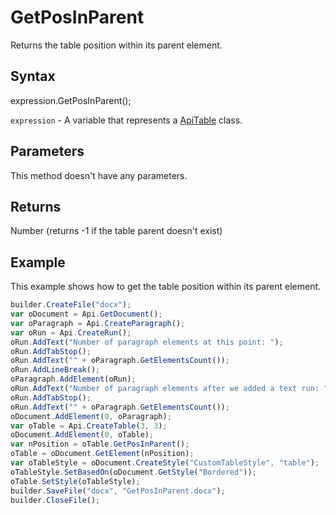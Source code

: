 # GetPosInParent

Returns the table position within its parent element.

## Syntax

expression.GetPosInParent();

`expression` - A variable that represents a [ApiTable](../ApiTable.md) class.

## Parameters

This method doesn't have any parameters.

## Returns

Number (returns -1 if the table parent doesn't exist)

## Example

This example shows how to get the table position within its parent element.

```javascript
builder.CreateFile("docx");
var oDocument = Api.GetDocument();
var oParagraph = Api.CreateParagraph();
var oRun = Api.CreateRun();
oRun.AddText("Number of paragraph elements at this point: ");
oRun.AddTabStop();
oRun.AddText("" + oParagraph.GetElementsCount());
oRun.AddLineBreak();
oParagraph.AddElement(oRun);
oRun.AddText("Number of paragraph elements after we added a text run: ");
oRun.AddTabStop();
oRun.AddText("" + oParagraph.GetElementsCount());
oDocument.AddElement(0, oParagraph);
var oTable = Api.CreateTable(3, 3);
oDocument.AddElement(0, oTable);
var nPosition = oTable.GetPosInParent();
oTable = oDocument.GetElement(nPosition);
var oTableStyle = oDocument.CreateStyle("CustomTableStyle", "table");
oTableStyle.SetBasedOn(oDocument.GetStyle("Bordered"));
oTable.SetStyle(oTableStyle);
builder.SaveFile("docx", "GetPosInParent.docx");
builder.CloseFile();
```